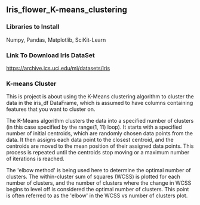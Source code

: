 ## Iris_flower_K-means_clustering

### Libraries to Install
Numpy,
Pandas,
Matplotlib,
SciKit-Learn



### Link To Download Iris DataSet
https://archive.ics.uci.edu/ml/datasets/iris

### K-means Cluster
This is project is about using the K-Means clustering algorithm to cluster the data in the iris_df DataFrame, which is assumed to have columns containing features that you want to cluster on.

The K-Means algorithm clusters the data into a specified number of clusters (in this case specified by the range(1, 11) loop). It starts with a specified number of initial centroids, which are randomly chosen data points from the data. It then assigns each data point to the closest centroid, and the centroids are moved to the mean position of their assigned data points. This process is repeated until the centroids stop moving or a maximum number of iterations is reached.

The 'elbow method' is being used here to determine the optimal number of clusters. The within-cluster sum of squares (WCSS) is plotted for each number of clusters, and the number of clusters where the change in WCSS begins to level off is considered the optimal number of clusters. This point is often referred to as the 'elbow' in the WCSS vs number of clusters plot.


